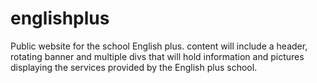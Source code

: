 # englishplus
Public website for the school English plus. content will include a header, rotating banner and multiple divs that will hold information and pictures displaying the services provided by the English plus school.
